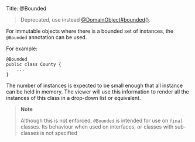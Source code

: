 Title: @Bounded

> Deprecated, use instead [@DomainObject#bounded()](./DomainObject.html).

For immutable objects where there is a bounded set of instances, the
`@Bounded` annotation can be used.

For example:

    @Bounded
    public class County {
        ...
    }

The number of instances is expected to be small enough that all instance
can be held in memory. The viewer will use this information to render
all the instances of this class in a drop-down list or equivalent.

> **Note**
>
> Although this is not enforced, `@Bounded` is intended for use on
> `final` classes. Its behaviour when used on interfaces, or classes
> with sub-classes is not specified
